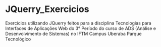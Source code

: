 # JQuerry_Exercicios
Exercícios utilizando JQuerry feitos para a disciplina Tecnologias para Interfaces de Aplicações Web
do 3° Período do curso de ADS (Análise e Desenvolvimento de Sistemas) no IFTM Campus Uberaba Parque Tecnológico
